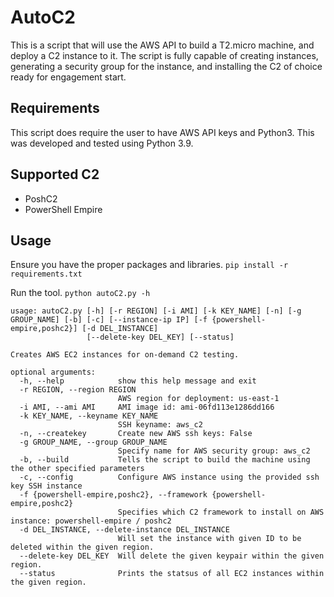 # AutoC2
This is a script that will use the AWS API to build a T2.micro machine,
and deploy a C2 instance to it. The script is fully capable of creating
instances, generating a security group for the instance, and installing
the C2 of choice ready for engagement start.

## Requirements
This script does require the user to have AWS API keys and Python3. This
was developed and tested using Python 3.9.

## Supported C2
- PoshC2
- PowerShell Empire

## Usage
Ensure you have the proper packages and libraries.
`pip install -r requirements.txt`

Run the tool.
`python autoC2.py -h`
```
usage: autoC2.py [-h] [-r REGION] [-i AMI] [-k KEY_NAME] [-n] [-g GROUP_NAME] [-b] [-c] [--instance-ip IP] [-f {powershell-empire,poshc2}] [-d DEL_INSTANCE]
                 [--delete-key DEL_KEY] [--status]

Creates AWS EC2 instances for on-demand C2 testing.

optional arguments:
  -h, --help            show this help message and exit
  -r REGION, --region REGION
                        AWS region for deployment: us-east-1
  -i AMI, --ami AMI     AMI image id: ami-06fd113e1286dd166
  -k KEY_NAME, --keyname KEY_NAME
                        SSH keyname: aws_c2
  -n, --createkey       Create new AWS ssh keys: False
  -g GROUP_NAME, --group GROUP_NAME
                        Specify name for AWS security group: aws_c2
  -b, --build           Tells the script to build the machine using the other specified parameters
  -c, --config          Configure AWS instance using the provided ssh key SSH instance
  -f {powershell-empire,poshc2}, --framework {powershell-empire,poshc2}
                        Specifies which C2 framework to install on AWS instance: powershell-empire / poshc2
  -d DEL_INSTANCE, --delete-instance DEL_INSTANCE
                        Will set the instance with given ID to be deleted within the given region.
  --delete-key DEL_KEY  Will delete the given keypair within the given region.
  --status              Prints the statsus of all EC2 instances within the given region.
```